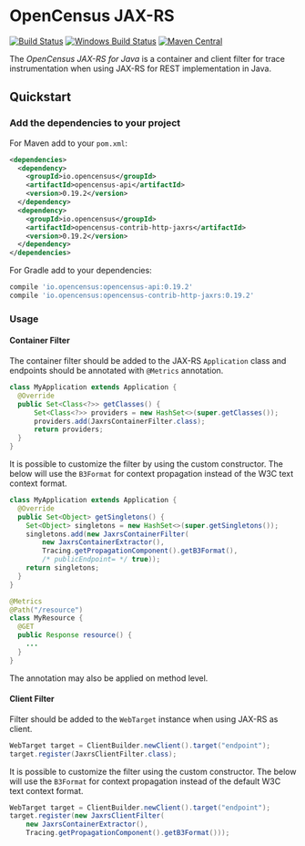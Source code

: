 # OpenCensus JAX-RS
[![Build Status][travis-image]][travis-url]
[![Windows Build Status][appveyor-image]][appveyor-url]
[![Maven Central][maven-image]][maven-url]

The *OpenCensus JAX-RS for Java* is a container and client filter  for trace instrumentation when using JAX-RS for REST implementation in Java.

## Quickstart

### Add the dependencies to your project

For Maven add to your `pom.xml`:
```xml
<dependencies>
  <dependency>
    <groupId>io.opencensus</groupId>
    <artifactId>opencensus-api</artifactId>
    <version>0.19.2</version>
  </dependency>
  <dependency>
    <groupId>io.opencensus</groupId>
    <artifactId>opencensus-contrib-http-jaxrs</artifactId>
    <version>0.19.2</version>
  </dependency>
</dependencies>
```

For Gradle add to your dependencies:
```groovy
compile 'io.opencensus:opencensus-api:0.19.2'
compile 'io.opencensus:opencensus-contrib-http-jaxrs:0.19.2'
```

### Usage

#### Container Filter

The container filter should be added to the JAX-RS `Application` class and endpoints should be annotated
with `@Metrics` annotation.

```java
class MyApplication extends Application {
  @Override
  public Set<Class<?>> getClasses() {
      Set<Class<?>> providers = new HashSet<>(super.getClasses());
      providers.add(JaxrsContainerFilter.class);
      return providers;
  }
}
```

It is possible to customize the filter by using the custom constructor. The below will
use the `B3Format` for context propagation instead of the W3C text context format.

```java
class MyApplication extends Application {
  @Override
  public Set<Object> getSingletons() {
    Set<Object> singletons = new HashSet<>(super.getSingletons());
    singletons.add(new JaxrsContainerFilter(
        new JaxrsContainerExtractor(),
        Tracing.getPropagationComponent().getB3Format(),
        /* publicEndpoint= */ true));
    return singletons;
  }
}
```

```java
@Metrics
@Path("/resource")
class MyResource {
  @GET
  public Response resource() {
    ...
  }
}
```

The annotation may also be applied on method level.

#### Client Filter

Filter should be added to the `WebTarget` instance when using JAX-RS as client.

```java
WebTarget target = ClientBuilder.newClient().target("endpoint");
target.register(JaxrsClientFilter.class);
```

It is possible to customize the filter using the custom constructor. The
below will use the `B3Format` for context propagation instead of the default W3C
text context format.

```java
WebTarget target = ClientBuilder.newClient().target("endpoint");
target.register(new JaxrsClientFilter(
    new JaxrsContainerExtractor(),
    Tracing.getPropagationComponent().getB3Format()));
```


[travis-image]: https://travis-ci.org/census-instrumentation/opencensus-java.svg?branch=master
[travis-url]: https://travis-ci.org/census-instrumentation/opencensus-java
[appveyor-image]: https://ci.appveyor.com/api/projects/status/hxthmpkxar4jq4be/branch/master?svg=true
[appveyor-url]: https://ci.appveyor.com/project/opencensusjavateam/opencensus-java/branch/master
[maven-image]: https://maven-badges.herokuapp.com/maven-central/io.opencensus/opencensus-contrib-http-jetty-client/badge.svg
[maven-url]: https://maven-badges.herokuapp.com/maven-central/io.opencensus/opencensus-contrib-jetty-client

